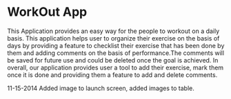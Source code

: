 WorkOut App
========
This Application provides an easy way for the people to workout on a daily basis. This application helps user to organize their exercise on the basis of days by providing a feature to checklist their exercise that has been done by them and adding comments on the basis of performance.The comments will be saved for future use and could be deleted once the goal is achieved. In overall, our application provides user a tool to add their exercise, mark them once it is done and providing them a feature to add and delete comments.

11-15-2014
Added image to launch screen, added images to table.
